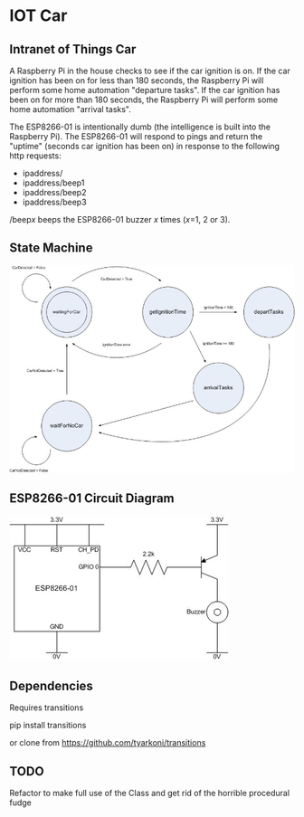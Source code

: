 # IOT Car

## Intranet of Things Car

A Raspberry Pi in the house checks to see if the car ignition is on.  If the car ignition has been on for less than 180 seconds, the Raspberry Pi will perform some home automation "departure tasks".  If the car ignition has been on for more than 180 seconds, the Raspberry Pi will perform some home automation "arrival tasks".

The ESP8266-01 is intentionally dumb (the intelligence is built into the Raspberry Pi).  The ESP8266-01 will respond to pings and return the "uptime" (seconds car ignition has been on) in response to the following http requests:

* ipaddress/
* ipaddress/beep1
* ipaddress/beep2
* ipaddress/beep3

/beep*x* beeps the ESP8266-01 buzzer *x* times (*x*=1, 2 or 3).

## State Machine

![IOT_Car](images/IOT_car_statemachine.jpg)

## ESP8266-01 Circuit Diagram

![IOT_Car](images/IOT_car_esp8266.jpg)

## Dependencies
 
Requires transitions

pip install transitions

or clone from https://github.com/tyarkoni/transitions

## TODO

Refactor to make full use of the Class and get rid of the horrible procedural fudge
